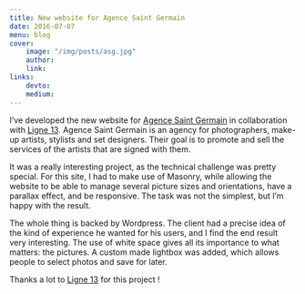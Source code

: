 ```yaml
---
title: New website for Agence Saint Germain
date: 2016-07-07
menu: blog
cover:
    image: "/img/posts/asg.jpg"
    author:
    link:
links:
    devto:
    medium:
---
```

I’ve developed the new website for [Agence Saint Germain](http://www.asgparis.com/) in collaboration with [Ligne 13](https://www.ligne13.com/). Agence Saint Germain is an agency for photographers, make-up artists, stylists and set designers. Their goal is to promote and sell the services of the artists that are signed with them.

It was a really interesting project, as the technical challenge was pretty special. For this site, I had to make use of Masonry, while allowing the website to be able to manage several picture sizes and orientations, have a parallax effect, and be responsive. The task was not the simplest, but I’m happy with the result.

The whole thing is backed by Wordpress. The client had a precise idea of the kind of experience he wanted for his users, and I find the end result very interesting. The use of white space gives all its importance to what matters: the pictures. A custom made lightbox was added, which allows people to select photos and save for later.

Thanks a lot to [Ligne 13](https://www.ligne13.com/) for this project !
